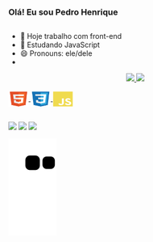 ### Olá! Eu sou Pedro Henrique
##
- 🔭 Hoje trabalho com front-end
- 🌱 Estudando JavaScript
- 😄 Pronouns: ele/dele
- 


<div align="center">
  <a href="https://github.com/rafaballerini">
  <img height="160em"  src="https://github-readme-stats.vercel.app/api?username=PedroH-araujo&show_icons=true&theme=cobalt&include_all_commits=true&count_private=true"/>
  <img height="160em"  src="https://github-readme-stats.vercel.app/api/top-langs/?username=PedroH-araujo&layout=compact&langs_count=7&theme=cobalt"/>
</div>
<div style="display: inline_block"><br>
  <img align="center" alt="HTML" height="30" width="40" src="https://raw.githubusercontent.com/devicons/devicon/master/icons/html5/html5-original.svg">
  <img align="center" alt="CSS" height="30" width="40" src="https://raw.githubusercontent.com/devicons/devicon/master/icons/css3/css3-original.svg">
  <img align="center" alt="Js" height="30" width="40" src="https://raw.githubusercontent.com/devicons/devicon/master/icons/javascript/javascript-plain.svg">
</div>

##

<div> 
  <a href = "https://web.whatsapp.com/send?phone=5567999001114"><img src="https://img.shields.io/badge/WhatsApp-25D366?style=for-the-badge&logo=whatsapp&logoColor=white" target="_blank"></a>
   <a href="https://www.linkedin.com/in/pedro-henrique-678618218/" target="_blank"><img src="https://img.shields.io/badge/-LinkedIn-%230077B5?style=for-the-badge&logo=linkedin&logoColor=white" target="_blank"></a> 
  <a href = "mailto:pedrohva.pba@gmail.com"><img src="https://img.shields.io/badge/-Gmail-%23333?style=for-the-badge&logo=gmail&logoColor=white" target="_blank"></a>
 
  ![Snake animation](https://github.com/PedroH-araujo/PedroH-araujo/blob/output/github-contribution-grid-snake.svg)
</div>
